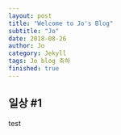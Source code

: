 ```yaml
---
layout: post
title: "Welcome to Jo's Blog"
subtitle: "Jo"
date: 2018-08-26
author: Jo
category: Jekyll
tags: Jo blog 축하 
finished: true
---
```


## 일상 #1

test
